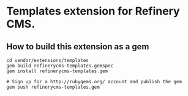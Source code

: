 # Templates extension for Refinery CMS.

## How to build this extension as a gem

    cd vendor/extensions/templates
    gem build refinerycms-templates.gemspec
    gem install refinerycms-templates.gem

    # Sign up for a http://rubygems.org/ account and publish the gem
    gem push refinerycms-templates.gem